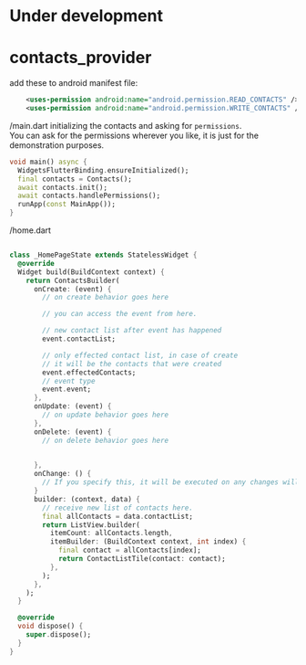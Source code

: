 # Under development

# contacts_provider
add these to android manifest file:
```xml
    <uses-permission android:name="android.permission.READ_CONTACTS" />  
    <uses-permission android:name="android.permission.WRITE_CONTACTS" /> 
```


/main.dart initializing the contacts and asking for `permissions`.<br>
You can ask for the permissions wherever you like, it is just for the demonstration purposes.
```dart
void main() async {
  WidgetsFlutterBinding.ensureInitialized();
  final contacts = Contacts();
  await contacts.init();
  await contacts.handlePermissions();
  runApp(const MainApp());
}

```


/home.dart
```dart

class _HomePageState extends StatelessWidget {
  @override
  Widget build(BuildContext context) {
    return ContactsBuilder(
      onCreate: (event) {
        // on create behavior goes here

        // you can access the event from here.

        // new contact list after event has happened
        event.contactList; 

        // only effected contact list, in case of create
        // it will be the contacts that were created
        event.effectedContacts; 
        // event type
        event.event; 
      },
      onUpdate: (event) {
        // on update behavior goes here
      },
      onDelete: (event) {
        // on delete behavior goes here

        
      },
      onChange: () {
        // If you specify this, it will be executed on any changes will happen in contacts;
      }
      builder: (context, data) {
        // receive new list of contacts here.
        final allContacts = data.contactList;
        return ListView.builder(
          itemCount: allContacts.length,
          itemBuilder: (BuildContext context, int index) {
            final contact = allContacts[index];
            return ContactListTile(contact: contact);
          },
        );
      },
    );
  }

  @override
  void dispose() {
    super.dispose();
  }
}

```